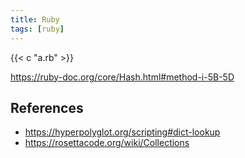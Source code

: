 ```yaml
---
title: Ruby
tags: [ruby]
---
```


{{< c "a.rb" >}}

<https://ruby-doc.org/core/Hash.html#method-i-5B-5D>

## References

- <https://hyperpolyglot.org/scripting#dict-lookup>
- <https://rosettacode.org/wiki/Collections>
